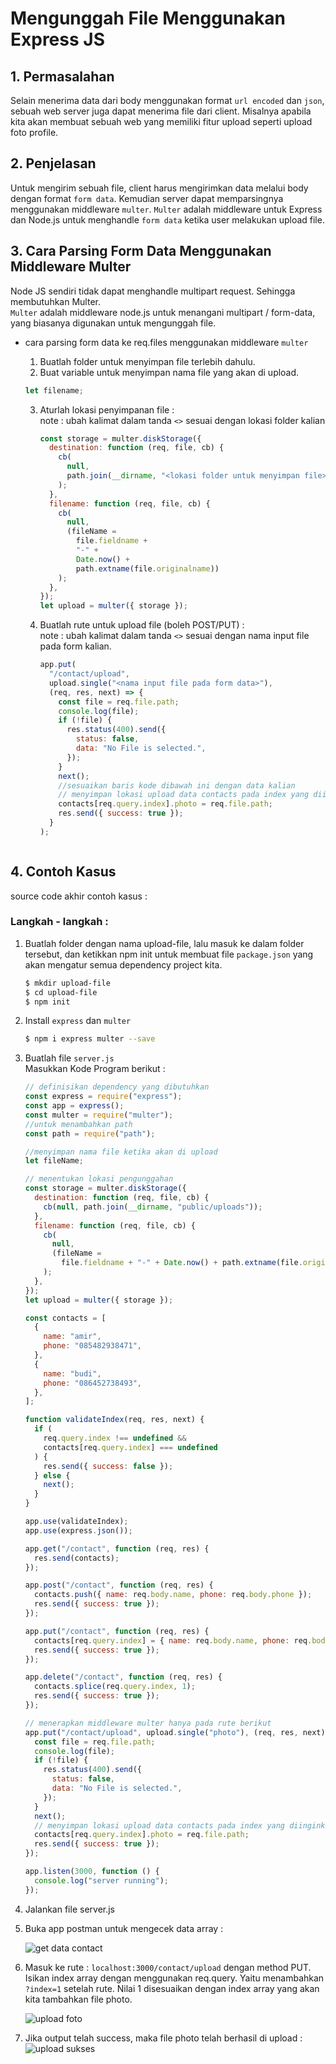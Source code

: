 # Mengunggah File Menggunakan Express JS

## 1. Permasalahan

Selain menerima data dari body menggunakan format `url encoded` dan `json`, sebuah web server juga dapat menerima file dari client. Misalnya apabila kita akan membuat sebuah web yang memiliki fitur upload seperti upload foto profile.

## 2. Penjelasan

Untuk mengirim sebuah file, client harus mengirimkan data melalui body dengan format `form data`. Kemudian server dapat memparsingnya menggunakan middleware `multer`. `Multer` adalah middleware untuk Express dan Node.js untuk menghandle `form data` ketika user melakukan upload file.

## 3. Cara Parsing Form Data Menggunakan Middleware Multer


  Node JS sendiri tidak dapat menghandle multipart request. Sehingga membutuhkan Multer.  
  `Multer` adalah middleware node.js untuk menangani multipart / form-data, yang biasanya digunakan untuk mengunggah file.

  - cara parsing form data ke req.files menggunakan middleware `multer`

    1. Buatlah folder untuk menyimpan file terlebih dahulu.
    2. Buat variable untuk menyimpan nama file yang akan di upload.

    ```javascript
    let filename;
    ```

    3. Aturlah lokasi penyimpanan file :  
       note : ubah kalimat dalam tanda `<>` sesuai dengan lokasi folder kalian

       ```javascript
       const storage = multer.diskStorage({
         destination: function (req, file, cb) {
           cb(
             null,
             path.join(__dirname, "<lokasi folder untuk menyimpan file>")
           );
         },
         filename: function (req, file, cb) {
           cb(
             null,
             (fileName =
               file.fieldname +
               "-" +
               Date.now() +
               path.extname(file.originalname))
           );
         },
       });
       let upload = multer({ storage });
       ```

    4. Buatlah rute untuk upload file (boleh POST/PUT) :  
        note : ubah kalimat dalam tanda `<>` sesuai dengan nama input file pada form kalian.
       ```javascript
       app.put(
         "/contact/upload",
         upload.single("<nama input file pada form data>"),
         (req, res, next) => {
           const file = req.file.path;
           console.log(file);
           if (!file) {
             res.status(400).send({
               status: false,
               data: "No File is selected.",
             });
           }
           next();
           //sesuaikan baris kode dibawah ini dengan data kalian
           // menyimpan lokasi upload data contacts pada index yang diinginkan (karena data contact berbentuk array)
           contacts[req.query.index].photo = req.file.path;
           res.send({ success: true });
         }
       );
       ```

    ```

    ```

## 4. Contoh Kasus

source code akhir contoh kasus :

### Langkah - langkah :

1. Buatlah folder dengan nama upload-file, lalu masuk ke dalam folder tersebut, dan ketikkan npm init untuk membuat file `package.json` yang akan mengatur semua dependency project kita.

   ```bash
   $ mkdir upload-file
   $ cd upload-file
   $ npm init
   ```

2. Install `express` dan `multer`

   ```bash
   $ npm i express multer --save
   ```

3. Buatlah file `server.js`  
    Masukkan Kode Program berikut :

   ```javascript
   // definisikan dependency yang dibutuhkan
   const express = require("express");
   const app = express();
   const multer = require("multer");
   //untuk menambahkan path
   const path = require("path");

   //menyimpan nama file ketika akan di upload
   let fileName;

   // menentukan lokasi pengunggahan
   const storage = multer.diskStorage({
     destination: function (req, file, cb) {
       cb(null, path.join(__dirname, "public/uploads"));
     },
     filename: function (req, file, cb) {
       cb(
         null,
         (fileName =
           file.fieldname + "-" + Date.now() + path.extname(file.originalname))
       );
     },
   });
   let upload = multer({ storage });

   const contacts = [
     {
       name: "amir",
       phone: "085482938471",
     },
     {
       name: "budi",
       phone: "086452738493",
     },
   ];

   function validateIndex(req, res, next) {
     if (
       req.query.index !== undefined &&
       contacts[req.query.index] === undefined
     ) {
       res.send({ success: false });
     } else {
       next();
     }
   }

   app.use(validateIndex);
   app.use(express.json());

   app.get("/contact", function (req, res) {
     res.send(contacts);
   });

   app.post("/contact", function (req, res) {
     contacts.push({ name: req.body.name, phone: req.body.phone });
     res.send({ success: true });
   });

   app.put("/contact", function (req, res) {
     contacts[req.query.index] = { name: req.body.name, phone: req.body.phone };
     res.send({ success: true });
   });

   app.delete("/contact", function (req, res) {
     contacts.splice(req.query.index, 1);
     res.send({ success: true });
   });

   // menerapkan middleware multer hanya pada rute berikut
   app.put("/contact/upload", upload.single("photo"), (req, res, next) => {
     const file = req.file.path;
     console.log(file);
     if (!file) {
       res.status(400).send({
         status: false,
         data: "No File is selected.",
       });
     }
     next();
     // menyimpan lokasi upload data contacts pada index yang diinginkan
     contacts[req.query.index].photo = req.file.path;
     res.send({ success: true });
   });

   app.listen(3000, function () {
     console.log("server running");
   });
   ```

4. Jalankan file server.js
5. Buka app postman untuk mengecek data array :

   ![get data contact](GET-data-contact.png)

6. Masuk ke rute : `localhost:3000/contact/upload` dengan method PUT. Isikan index array dengan menggunakan req.query. Yaitu menambahkan `?index=1` setelah rute. Nilai 1 disesuaikan dengan index array yang akan kita tambahkan file photo.

   ![upload foto](put-upload-photo.jpeg)  


7. Jika output telah success, maka file photo telah berhasil di upload :  
   ![upload sukses](output-upload-success.jpeg)
